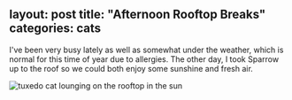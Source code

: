 layout: post
title:  "Afternoon Rooftop Breaks"
categories: cats 
---


I've been very busy lately as well as somewhat under the weather, which is normal for this time of year due to allergies. The other day, I took Sparrow up to the roof so we could both enjoy some sunshine and fresh air.

![tuxedo cat lounging on the rooftop in the sun](/tanyaselvog.github.io/assets/rooftime.jpeg)